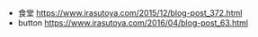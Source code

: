 - 食堂 https://www.irasutoya.com/2015/12/blog-post_372.html
- button https://www.irasutoya.com/2016/04/blog-post_63.html